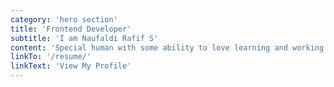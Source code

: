 ```yaml
---
category: 'hero section'
title: 'Frontend Developer'
subtitle: 'I am Naufaldi Rafif S'
content: 'Special human with some ability to love learning and working on teamwork. Getting Buff +1 for learning, Buff +2 for documentation and more buff on managing team. Exicited on React, UX Research and Agile Development.'
linkTo: '/resume/'
linkText: 'View My Profile'
---
```

